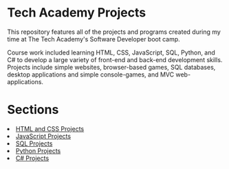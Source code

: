 # Tech Academy Projects
 
This repository features all of the projects and programs created during my time at The Tech Academy's Software Developer boot camp. 

Course work included learning HTML, CSS, JavaScript, SQL, Python, and C# to develop a large variety of front-end and back-end development skills. Projects include simple websites, browser-based games, SQL databases, desktop applications and simple console-games, and MVC web-applications. 

# Sections
<li><a href="https://github.com/ethantl-1511/Tech-Academy-Projects/blob/main/HTML-and-CSS-Projects/"> HTML and CSS Projects </li>
<li><a href="https://github.com/ethantl-1511/Tech-Academy-Projects/tree/main/JavaScript-Projects"> JavaScript Projects </li>
<li><a href="https://github.com/ethantl-1511/Tech-Academy-Projects/tree/main/SQL-Projects"> SQL Projects </li>
<li><a href="https://github.com/ethantl-1511/Tech-Academy-Projects/tree/main/Python-Projects"> Python Projects </li>
<li><a href="https://github.com/ethantl-1511/Tech-Academy-Projects/blob/main/C-Sharp-Projects/"> C# Projects </li>
